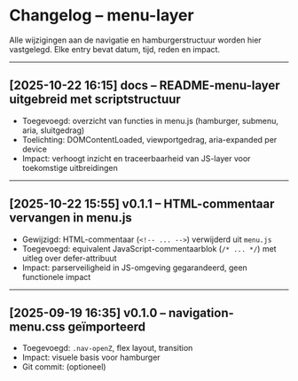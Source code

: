 # Changelog – menu-layer

Alle wijzigingen aan de navigatie en hamburgerstructuur worden hier vastgelegd. Elke entry bevat datum, tijd, reden en impact.

---

## [2025-10-22 16:15] docs – README-menu-layer uitgebreid met scriptstructuur

- Toegevoegd: overzicht van functies in menu.js (hamburger, submenu, aria, sluitgedrag)
- Toelichting: DOMContentLoaded, viewportgedrag, aria-expanded per device
- Impact: verhoogt inzicht en traceerbaarheid van JS-layer voor toekomstige uitbreidingen

---


## [2025-10-22 15:55] v0.1.1 – HTML-commentaar vervangen in menu.js

- Gewijzigd: HTML-commentaar (`<!-- ... -->`) verwijderd uit `menu.js`
- Toegevoegd: equivalent JavaScript-commentaarblok (`/* ... */`) met uitleg over defer-attribuut
- Impact: parserveiligheid in JS-omgeving gegarandeerd, geen functionele impact

---

## [2025-09-19 16:35] v0.1.0 – navigation-menu.css geïmporteerd

- Toegevoegd: `.nav-openZ`, flex layout, transition
- Impact: visuele basis voor hamburger
- Git commit: (optioneel)
